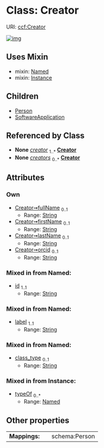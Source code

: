 
# Class: Creator




URI: [ccf:Creator](http://purl.org/ccf/Creator)


[![img](https://yuml.me/diagram/nofunky;dir:TB/class/[SoftwareApplication],[Person],[Named],[Instance],[SpatialEntity]++-%20creator%201..*>[Creator&#124;fullName:string%20%3F;firstName:string%20%3F;lastName:string%20%3F;orcid:string%20%3F;id:string;label:string;class_type:string%20%3F],[Dataset]++-%20creators%200..*>[Creator],[Creator]uses%20-.->[Named],[Creator]uses%20-.->[Instance],[Creator]^-[SoftwareApplication],[Creator]^-[Person],[SpatialEntity],[Dataset])](https://yuml.me/diagram/nofunky;dir:TB/class/[SoftwareApplication],[Person],[Named],[Instance],[SpatialEntity]++-%20creator%201..*>[Creator&#124;fullName:string%20%3F;firstName:string%20%3F;lastName:string%20%3F;orcid:string%20%3F;id:string;label:string;class_type:string%20%3F],[Dataset]++-%20creators%200..*>[Creator],[Creator]uses%20-.->[Named],[Creator]uses%20-.->[Instance],[Creator]^-[SoftwareApplication],[Creator]^-[Person],[SpatialEntity],[Dataset])

## Uses Mixin

 *  mixin: [Named](Named.md)
 *  mixin: [Instance](Instance.md)

## Children

 * [Person](Person.md)
 * [SoftwareApplication](SoftwareApplication.md)

## Referenced by Class

 *  **None** *[creator](creator.md)*  <sub>1..\*</sub>  **[Creator](Creator.md)**
 *  **None** *[creators](creators.md)*  <sub>0..\*</sub>  **[Creator](Creator.md)**

## Attributes


### Own

 * [Creator➞fullName](Creator_fullName.md)  <sub>0..1</sub>
     * Range: [String](types/String.md)
 * [Creator➞firstName](Creator_firstName.md)  <sub>0..1</sub>
     * Range: [String](types/String.md)
 * [Creator➞lastName](Creator_lastName.md)  <sub>0..1</sub>
     * Range: [String](types/String.md)
 * [Creator➞orcid](Creator_orcid.md)  <sub>0..1</sub>
     * Range: [String](types/String.md)

### Mixed in from Named:

 * [id](id.md)  <sub>1..1</sub>
     * Range: [String](types/String.md)

### Mixed in from Named:

 * [label](label.md)  <sub>1..1</sub>
     * Range: [String](types/String.md)

### Mixed in from Named:

 * [class_type](class_type.md)  <sub>0..1</sub>
     * Range: [String](types/String.md)

### Mixed in from Instance:

 * [typeOf](typeOf.md)  <sub>0..\*</sub>
     * Range: [Named](Named.md)

## Other properties

|  |  |  |
| --- | --- | --- |
| **Mappings:** | | schema:Person |

